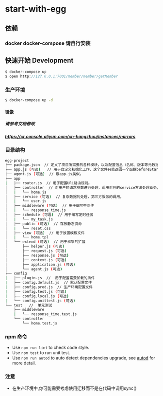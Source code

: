 # start-with-egg

## 依赖
### docker docker-compose 请自行安装

## 快速开始 Development

``` javascript
$ docker-compose up
$ open http://127.0.0.1:7001/member/member/getMember
```

### 生产环境

```bash
$ docker-compose up -d
```

#### 镜像

##### 请参考文档修改 
##### https://cr.console.aliyun.com/cn-hangzhou/instances/mirrors

### 目录结构
```bash
egg-project
├── package.json  // 定义了项目所需要的各种模块，以及配置信息（名称、版本等元数据）
├── app.js (可选)   // 用于自定义初始化工作，这个文件只能返回一个函数beforeStart
├── agent.js (可选)  // 跟app.js类似。
├── app
|   ├── router.js  // 用于配置URL路由规则。
│   ├── controller  // 对用户的请求参数进行处理，调用对应的service方法处理业务，返回结果
│   |   └── home.js
│   ├── service (可选)  // 复杂数据的处理，第三方服务的调用。
│   |   └── user.js
│   ├── middleware (可选)  // 用于编写中间件
│   |   └── response_time.js
│   ├── schedule (可选)  // 用于编写定时任务
│   |   └── my_task.js
│   ├── public (可选)  // 存放静态资源
│   |   └── reset.css
│   ├── view (可选)  // 用于放置模板文件
│   |   └── home.tpl
│   └── extend (可选)  // 用于框架的扩展
│       ├── helper.js (可选)
│       ├── request.js (可选)
│       ├── response.js (可选)
│       ├── context.js (可选)
│       ├── application.js (可选)
│       └── agent.js (可选)
├── config   
|   ├── plugin.js  //  用于配置需要加载的插件
|   ├── config.default.js  // 默认配置文件
|   ├── config.prod.js  // 生产环境配置文件
|   ├── config.test.js (可选)
|   ├── config.local.js (可选)
|   └── config.unittest.js (可选)
└── test   //  单元测试
    ├── middleware
    |   └── response_time.test.js
    └── controller
        └── home.test.js
```

### npm 命令

- Use `npm run lint` to check code style.
- Use `npm test` to run unit test.
- Use `npm run autod` to auto detect dependencies upgrade, see [autod](https://www.npmjs.com/package/autod) for more detail.

### 注意

- 在生产环境中,你可能需要考虑使用迁移而不是在代码中调用sync()
